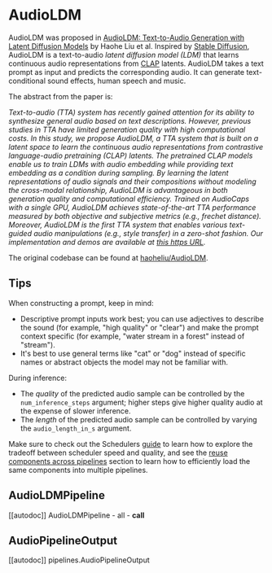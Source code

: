 <!--Copyright 2024 The HuggingFace Team. All rights reserved.

Licensed under the Apache License, Version 2.0 (the "License"); you may not use this file except in compliance with
the License. You may obtain a copy of the License at

http://www.apache.org/licenses/LICENSE-2.0

Unless required by applicable law or agreed to in writing, software distributed under the License is distributed on
an "AS IS" BASIS, WITHOUT WARRANTIES OR CONDITIONS OF ANY KIND, either express or implied. See the License for the
specific language governing permissions and limitations under the License.
-->

# AudioLDM

AudioLDM was proposed in [AudioLDM: Text-to-Audio Generation with Latent Diffusion Models](https://huggingface.co/papers/2301.12503) by Haohe Liu et al. Inspired by [Stable Diffusion](https://huggingface.co/docs/diffusers/api/pipelines/stable_diffusion/overview), AudioLDM
is a text-to-audio _latent diffusion model (LDM)_ that learns continuous audio representations from [CLAP](https://huggingface.co/docs/transformers/main/model_doc/clap)
latents. AudioLDM takes a text prompt as input and predicts the corresponding audio. It can generate text-conditional
sound effects, human speech and music.

The abstract from the paper is:

*Text-to-audio (TTA) system has recently gained attention for its ability to synthesize general audio based on text descriptions. However, previous studies in TTA have limited generation quality with high computational costs. In this study, we propose AudioLDM, a TTA system that is built on a latent space to learn the continuous audio representations from contrastive language-audio pretraining (CLAP) latents. The pretrained CLAP models enable us to train LDMs with audio embedding while providing text embedding as a condition during sampling. By learning the latent representations of audio signals and their compositions without modeling the cross-modal relationship, AudioLDM is advantageous in both generation quality and computational efficiency. Trained on AudioCaps with a single GPU, AudioLDM achieves state-of-the-art TTA performance measured by both objective and subjective metrics (e.g., frechet distance). Moreover, AudioLDM is the first TTA system that enables various text-guided audio manipulations (e.g., style transfer) in a zero-shot fashion. Our implementation and demos are available at [this https URL](https://audioldm.github.io/).*

The original codebase can be found at [haoheliu/AudioLDM](https://github.com/haoheliu/AudioLDM).

## Tips

When constructing a prompt, keep in mind:

* Descriptive prompt inputs work best; you can use adjectives to describe the sound (for example, "high quality" or "clear") and make the prompt context specific (for example, "water stream in a forest" instead of "stream").
* It's best to use general terms like "cat" or "dog" instead of specific names or abstract objects the model may not be familiar with.

During inference:

* The _quality_ of the predicted audio sample can be controlled by the `num_inference_steps` argument; higher steps give higher quality audio at the expense of slower inference.
* The _length_ of the predicted audio sample can be controlled by varying the `audio_length_in_s` argument.

<Tip>

Make sure to check out the Schedulers [guide](../../using-diffusers/schedulers.md) to learn how to explore the tradeoff between scheduler speed and quality, and see the [reuse components across pipelines](../../using-diffusers/loading#reuse-components-across-pipelines) section to learn how to efficiently load the same components into multiple pipelines.

</Tip>

## AudioLDMPipeline
[[autodoc]] AudioLDMPipeline
	- all
	- __call__

## AudioPipelineOutput
[[autodoc]] pipelines.AudioPipelineOutput
